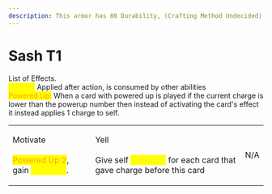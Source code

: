 ```yaml
---
description: This armor has 80 Durability, (Crafting Method Undecided)
---
```


# Sash T1

List of Effects.\
<mark style="color:yellow;">Charge:</mark> Applied after action, is consumed by other abilities\
<mark style="color:orange;">Powered Up:</mark> When a card with powered up is played if the current charge is lower than the powerup number then instead of activating the card's effect it instead applies 1 charge to self.

|                                                                                                                           |                                                                                                                          |     |
| ------------------------------------------------------------------------------------------------------------------------- | ------------------------------------------------------------------------------------------------------------------------ | --- |
| <p>Motivate<br><br><mark style="color:orange;">Powered Up 2</mark>, gain <mark style="color:yellow;">2 Charge</mark>.</p> | <p>Yell<br><br>Give self <mark style="color:yellow;">1 Charge</mark> for each card that gave charge before this card</p> | N/A |
